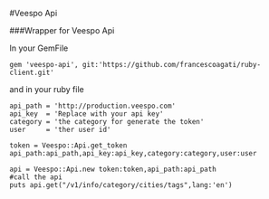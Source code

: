 #Veespo Api

###Wrapper for Veespo Api


In your GemFile

```
gem 'veespo-api', git:'https://github.com/francescoagati/ruby-client.git'
```


and in your ruby file


```
api_path = 'http://production.veespo.com'
api_key  = 'Replace with your api key'
category = 'the category for generate the token'
user     = 'ther user id'

token = Veespo::Api.get_token api_path:api_path,api_key:api_key,category:category,user:user

api = Veespo::Api.new token:token,api_path:api_path
#call the api
puts api.get("/v1/info/category/cities/tags",lang:'en')


```
